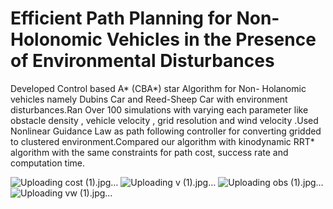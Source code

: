 

#  Efficient Path Planning for Non-Holonomic Vehicles in the Presence of Environmental Disturbances

Developed Control based A* (CBA*) star Algorithm for Non- Holanomic vehicles namely Dubins Car and Reed-Sheep Car with environment disturbances.Ran Over 100 simulations with varying each parameter like obstacle density , vehicle velocity , grid resolution and wind
velocity .Used Nonlinear Guidance Law as path following controller for converting gridded to clustered environment.Compared our algorithm with kinodynamic RRT* algorithm with the same constraints for path cost, success rate and computation time.



![Uploading cost (1).jpg…]()
![Uploading v (1).jpg…]()
![Uploading obs (1).jpg…]()
![Uploading vw (1).jpg…]()

